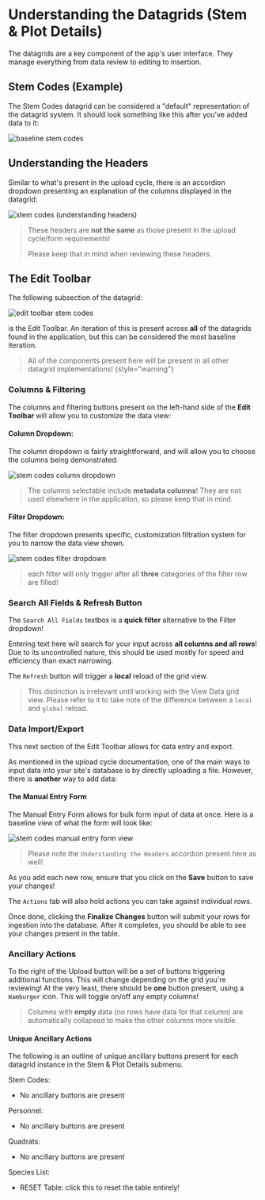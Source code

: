 # Understanding the Datagrids (Stem & Plot Details)

The datagrids are a key component of the app's user interface. They manage everything from data review to editing to insertion. 

## Stem Codes (Example)

The Stem Codes datagrid can be considered a "default" representation of the datagrid system. It should look something like this after you've added data to it:

![baseline stem codes](/images/stem-codes-base.png)

## Understanding the Headers

Similar to what's present in the upload cycle, there is an accordion dropdown presenting an explanation of the columns displayed in the datagrid:

![stem codes (understanding headers)](/images/stem-codes-understanding-headers.png)

> These headers are **not the same** as those present in the upload cycle/form requirements!
>
> Please keep that in mind when reviewing these headers.


## The Edit Toolbar

The following subsection of the datagrid:

![edit toolbar stem codes](/images/stem-codes-edit-toolbar.png)

is the Edit Toolbar. An iteration of this is present across **all** of the datagrids found in the application, but this can be considered the most baseline iteration. 

> All of the components present here will be present in all other datagrid implementations!
{style="warning"}

### Columns & Filtering

The columns and filtering buttons present on the left-hand side of the **Edit Toolbar** will allow you to customize the data view:

#### Column Dropdown:

The column dropdown is fairly straightforward, and will allow you to choose the columns being demonstrated:

![stem codes column dropdown](/images/stem-codes-column-dropdown.png)

> The columns selectable include **metadata columns**! They are not used elsewhere in the application, so please keep that in mind.

#### Filter Dropdown:

The filter dropdown presents specific, customization filtration system for you to narrow the data view shown. 

![stem codes filter dropdown](/images/stem-codes-filter-dropdown.png)

> each filter will only trigger after all **three** categories of the filter row are filled!

### Search All Fields & Refresh Button

The `Search All Fields` textbox is a **quick filter** alternative to the Filter dropdown!

Entering text here will search for your input across **all columns and all rows**! Due to its uncontrolled nature, this should be used mostly for speed and efficiency than exact narrowing. 

The `Refresh` button will trigger a **local** reload of the grid view. 

> This distinction is irrelevant until working with the View Data grid view. Please refer to it to take note of the difference between a `local` and `global` reload. 

### Data Import/Export

This next section of the Edit Toolbar allows for data entry and export. 

As mentioned in the upload cycle documentation, one of the main ways to input data into your site's database is by directly uploading a file. However, there is **another** way to add data:

#### The Manual Entry Form

The Manual Entry Form allows for bulk form input of data at once. Here is a baseline view of what the form will look like:

![stem codes manual entry form view](/images/stem-codes-mef.png)

> Please note the `Understanding the Headers` accordion present here as well! 

As you add each new row, ensure that you click on the **Save** button to save your changes!

The `Actions` tab will also hold actions you can take against individual rows. 

Once done, clicking the **Finalize Changes** button will submit your rows for ingestion into the database. After it completes, you should be able to see your changes present in the table. 

### Ancillary Actions

To the right of the Upload button will be a set of buttons triggering additional functions. This will change depending on the grid you're reviewing! At the very least, there should be **one** button present, using a `Hamburger` icon. This will toggle on/off any empty columns!

> Columns with **empty** data (no rows have data for that column) are automatically collapsed to make the other columns more visible.

#### Unique Ancillary Actions

The following is an outline of unique ancillary buttons present for each datagrid instance in the Stem & Plot Details submenu. 

Stem Codes:
- No ancillary buttons are present

Personnel:
- No ancillary buttons are present

Quadrats:
- No ancillary buttons are present

Species List:
- RESET Table: click this to reset the table entirely! 

